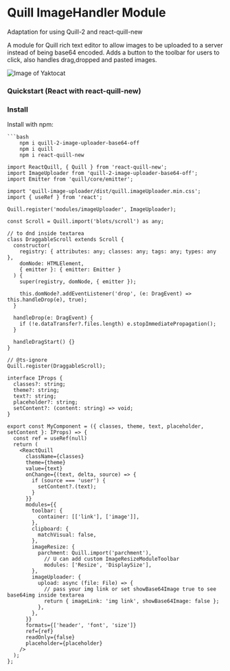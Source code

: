 # Quill ImageHandler Module

Adaptation for using Quill-2 and react-quill-new

A module for Quill rich text editor to allow images to be uploaded to a server instead of being base64 encoded.
Adds a button to the toolbar for users to click, also handles drag,dropped and pasted images.

![Image of Yaktocat](/static/quill-example.gif)

### Quickstart (React with react-quill-new)
### Install

Install with npm:

    ```bash
        npm i quill-2-image-uploader-base64-off
        npm i quill
        npm i react-quill-new


```tsx
import ReactQuill, { Quill } from 'react-quill-new';
import ImageUploader from 'quill-2-image-uploader-base64-off';
import Emitter from 'quill/core/emitter';

import 'quill-image-uploader/dist/quill.imageUploader.min.css';
import { useRef } from 'react';

Quill.register('modules/imageUploader', ImageUploader);

const Scroll = Quill.import('blots/scroll') as any;

// to dnd inside textarea
class DraggableScroll extends Scroll {
  constructor(
    registry: { attributes: any; classes: any; tags: any; types: any },
    domNode: HTMLElement,
    { emitter }: { emitter: Emitter }
  ) {
    super(registry, domNode, { emitter });

    this.domNode?.addEventListener('drop', (e: DragEvent) => this.handleDrop(e), true);
  }

  handleDrop(e: DragEvent) {
    if (!e.dataTransfer?.files.length) e.stopImmediatePropagation();
  }

  handleDragStart() {}
}

// @ts-ignore
Quill.register(DraggableScroll);

interface IProps {
  classes?: string;
  theme?: string;
  text?: string;
  placeholder?: string;
  setContent?: (content: string) => void;
}

export const MyComponent = ({ classes, theme, text, placeholder, setContent }: IProps) => {
  const ref = useRef(null)
  return (
    <ReactQuill
      className={classes}
      theme={theme}
      value={text}
      onChange={(text, delta, source) => {
        if (source === 'user') {
          setContent?.(text);
        }
      }}
      modules={{
        toolbar: {
          container: [['link'], ['image']],
        },
        clipboard: {
          matchVisual: false,
        },
        imageResize: {
          parchment: Quill.import('parchment'),
            // U can add custom ImageResizeModuleToolbar
            modules: ['Resize', 'DisplaySize'], 
        },
        imageUploader: {
          upload: async (file: File) => {
            // pass your img link or set showBase64Image true to see base64img inside textarea
            return { imageLink: 'img link', showBase64Image: false };
          },
        },
      }}
      formats={['header', 'font', 'size']}
      ref={ref}
      readOnly={false}
      placeholder={placeholder}
    />
  );
};

```

